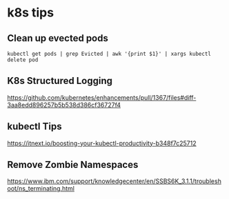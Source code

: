 # k8s tips

## Clean up evected pods
```
kubectl get pods | grep Evicted | awk '{print $1}' | xargs kubectl delete pod
```

## K8s Structured Logging
https://github.com/kubernetes/enhancements/pull/1367/files#diff-3aa8edd896257b5b538d386cf36727f4

## kubectl Tips
https://itnext.io/boosting-your-kubectl-productivity-b348f7c25712

## Remove Zombie Namespaces
https://www.ibm.com/support/knowledgecenter/en/SSBS6K_3.1.1/troubleshoot/ns_terminating.html
